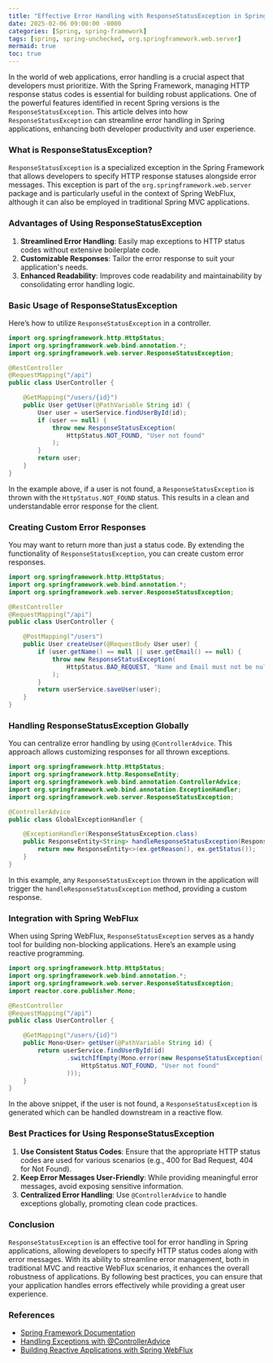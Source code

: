 ```yaml
---
title: "Effective Error Handling with ResponseStatusException in Spring"
date: 2025-02-06 09:00:00 -0000
categories: [Spring, spring-framework]
tags: [spring, spring-unchecked, org.springframework.web.server]
mermaid: true
toc: true
---
```



In the world of web applications, error handling is a crucial aspect that developers must prioritize. With the Spring Framework, managing HTTP response status codes is essential for building robust applications. One of the powerful features identified in recent Spring versions is the `ResponseStatusException`. This article delves into how `ResponseStatusException` can streamline error handling in Spring applications, enhancing both developer productivity and user experience.

### What is ResponseStatusException?

`ResponseStatusException` is a specialized exception in the Spring Framework that allows developers to specify HTTP response statuses alongside error messages. This exception is part of the `org.springframework.web.server` package and is particularly useful in the context of Spring WebFlux, although it can also be employed in traditional Spring MVC applications.

### Advantages of Using ResponseStatusException

1. **Streamlined Error Handling**: Easily map exceptions to HTTP status codes without extensive boilerplate code.
2. **Customizable Responses**: Tailor the error response to suit your application's needs.
3. **Enhanced Readability**: Improves code readability and maintainability by consolidating error handling logic.

### Basic Usage of ResponseStatusException

Here’s how to utilize `ResponseStatusException` in a controller.

```java
import org.springframework.http.HttpStatus;
import org.springframework.web.bind.annotation.*;
import org.springframework.web.server.ResponseStatusException;

@RestController
@RequestMapping("/api")
public class UserController {

    @GetMapping("/users/{id}")
    public User getUser(@PathVariable String id) {
        User user = userService.findUserById(id);
        if (user == null) {
            throw new ResponseStatusException(
                HttpStatus.NOT_FOUND, "User not found"
            );
        }
        return user;
    }
}
```

In the example above, if a user is not found, a `ResponseStatusException` is thrown with the `HttpStatus.NOT_FOUND` status. This results in a clean and understandable error response for the client.

### Creating Custom Error Responses

You may want to return more than just a status code. By extending the functionality of `ResponseStatusException`, you can create custom error responses.

```java
import org.springframework.http.HttpStatus;
import org.springframework.web.bind.annotation.*;
import org.springframework.web.server.ResponseStatusException;

@RestController
@RequestMapping("/api")
public class UserController {

    @PostMapping("/users")
    public User createUser(@RequestBody User user) {
        if (user.getName() == null || user.getEmail() == null) {
            throw new ResponseStatusException(
                HttpStatus.BAD_REQUEST, "Name and Email must not be null"
            );
        }
        return userService.saveUser(user);
    }
}
```

### Handling ResponseStatusException Globally

You can centralize error handling by using `@ControllerAdvice`. This approach allows customizing responses for all thrown exceptions.

```java
import org.springframework.http.HttpStatus;
import org.springframework.http.ResponseEntity;
import org.springframework.web.bind.annotation.ControllerAdvice;
import org.springframework.web.bind.annotation.ExceptionHandler;
import org.springframework.web.server.ResponseStatusException;

@ControllerAdvice
public class GlobalExceptionHandler {

    @ExceptionHandler(ResponseStatusException.class)
    public ResponseEntity<String> handleResponseStatusException(ResponseStatusException ex) {
        return new ResponseEntity<>(ex.getReason(), ex.getStatus());
    }
}
```

In this example, any `ResponseStatusException` thrown in the application will trigger the `handleResponseStatusException` method, providing a custom response.

### Integration with Spring WebFlux

When using Spring WebFlux, `ResponseStatusException` serves as a handy tool for building non-blocking applications. Here’s an example using reactive programming.

```java
import org.springframework.http.HttpStatus;
import org.springframework.web.bind.annotation.*;
import org.springframework.web.server.ResponseStatusException;
import reactor.core.publisher.Mono;

@RestController
@RequestMapping("/api")
public class UserController {

    @GetMapping("/users/{id}")
    public Mono<User> getUser(@PathVariable String id) {
        return userService.findUserById(id)
                .switchIfEmpty(Mono.error(new ResponseStatusException(
                    HttpStatus.NOT_FOUND, "User not found"
                )));
    }
}
```

In the above snippet, if the user is not found, a `ResponseStatusException` is generated which can be handled downstream in a reactive flow.

### Best Practices for Using ResponseStatusException

1. **Use Consistent Status Codes**: Ensure that the appropriate HTTP status codes are used for various scenarios (e.g., 400 for Bad Request, 404 for Not Found).
2. **Keep Error Messages User-Friendly**: While providing meaningful error messages, avoid exposing sensitive information.
3. **Centralized Error Handling**: Use `@ControllerAdvice` to handle exceptions globally, promoting clean code practices.

### Conclusion

`ResponseStatusException` is an effective tool for error handling in Spring applications, allowing developers to specify HTTP status codes along with error messages. With its ability to streamline error management, both in traditional MVC and reactive WebFlux scenarios, it enhances the overall robustness of applications. By following best practices, you can ensure that your application handles errors effectively while providing a great user experience.

### References

- [Spring Framework Documentation](https://docs.spring.io/spring-framework/docs/current/docs/api/java/org/springframework/web/server/ResponseStatusException.html)
- [Handling Exceptions with @ControllerAdvice](https://spring.io/guides/gs/exception-handling/)
- [Building Reactive Applications with Spring WebFlux](https://docs.spring.io/spring-framework/docs/current/reference/html/web-reactive.html)